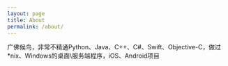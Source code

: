 ```yaml
---
layout: page
title: About
permalink: /about/
---
```


广佛候鸟，非常不精通Python、Java、C++、C#、Swift、Objective-C，做过*nix、Windows的桌面\服务端程序，iOS、Android项目
